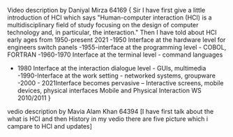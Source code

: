 Video description by Daniyal Mirza 64169
{
Sir I have first give a little introduction of HCI which says "Human-computer interaction (HCI) is a multidisciplinary field of study focusing on the design of computer technology and, in particular, the interaction."
Then I have told about HCI early ages from 1950-present 2021
-1950 Interface at the hardware level for engineers switch panels 
-1955-interface at the programming level - COBOL, FORTRAN 
-1960-1970 Interface at the terminal level - command languages 
- 1980 Interface at the interaction dialogue level - GUIs, multimedia 
-1990-Interface at the work setting - networked systems, groupware 
-2000 - 2021Interface becomes pervasive – Interactive screens, mobile devices, physical interfaces Mobile and Physical Interaction WS 2010/2011 
}

vedio description by Mavia Alam Khan 64394
[I have first talk about the what is HCI and then History in my vedio there are five picture which i campare to HCI and updates]

